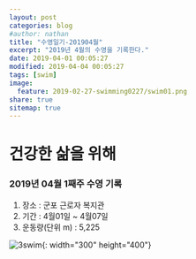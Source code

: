 ```yaml
---
layout: post
categories: blog
#author: nathan
title: "수영일기-201904월"
excerpt: "2019년 4월의 수영을 기록한다."
date: 2019-04-01 00:05:27
modified: 2019-04-04 00:05:27
tags: [swim]
image:
  feature: 2019-02-27-swimming0227/swim01.png
share: true
sitemap: true
---
```

# 건강한 삶을 위해

### 2019년 04월 1째주 수영 기록
1. 장소 : 군포 근로자 복지관
2. 기간 : 4월01일 ~ 4월07일
3. 운동량(단위 m) : 5,225

![3swim](/images/2019-04-01-swimming/swim01.jpg){: width="300" height="400"}


<!--
### 2019년 03월 xx일 강습
1. 장소 : 군포 근로자 복지관
2. 시간 : 21:00~21:50
3. 운동량(단위 m) : 1,200
  - 평균 스트로크 : 9.5
  - 평균 페이스 : 1분46초/100m
  - 이동시간/총운동시간: 20:44 / 1:08:55
  - 칼로리 : 247

![gamin1](/images/2019-02-27-swimming0227/0227_1.jpg){: width="300" height="400"}{: .center}
![gamin2](/images/2019-02-27-swimming0227/0227_2.jpg){: width="300" height="400"}{: .center}

평균 스트로크 수치를 중점 적으로 보고있다.  
현재 9.5~9.8 정도 나온다. 8점 대로 낮추는걸 목표로 열심히 물질 해보자.

## Reference
* [https://pivotal.io/cicd](https://pivotal.io/cicd)
-->
